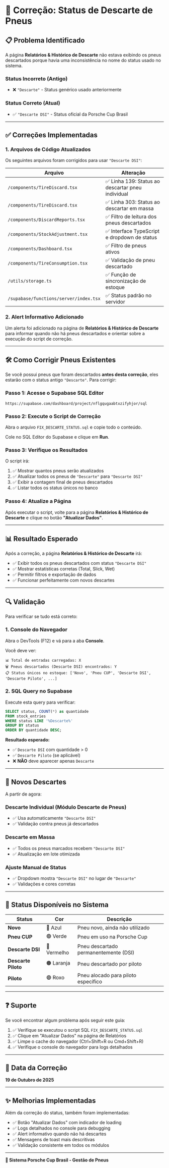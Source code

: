 # 🔧 Correção: Status de Descarte de Pneus

## 📋 Problema Identificado

A página **Relatórios & Histórico de Descarte** não estava exibindo os pneus descartados porque havia uma inconsistência no nome do status usado no sistema.

### Status Incorreto (Antigo)
- ❌ `"Descarte"` - Status genérico usado anteriormente

### Status Correto (Atual)
- ✅ `"Descarte DSI"` - Status oficial da Porsche Cup Brasil

---

## ✅ Correções Implementadas

### 1. **Arquivos de Código Atualizados**

Os seguintes arquivos foram corrigidos para usar `"Descarte DSI"`:

| Arquivo | Alteração |
|---------|-----------|
| `/components/TireDiscard.tsx` | ✅ Linha 139: Status ao descartar pneu individual |
| `/components/TireDiscard.tsx` | ✅ Linha 303: Status ao descartar em massa |
| `/components/DiscardReports.tsx` | ✅ Filtro de leitura dos pneus descartados |
| `/components/StockAdjustment.tsx` | ✅ Interface TypeScript e dropdown de status |
| `/components/Dashboard.tsx` | ✅ Filtro de pneus ativos |
| `/components/TireConsumption.tsx` | ✅ Validação de pneu descartado |
| `/utils/storage.ts` | ✅ Função de sincronização de estoque |
| `/supabase/functions/server/index.tsx` | ✅ Status padrão no servidor |

### 2. **Alert Informativo Adicionado**

Um alerta foi adicionado na página de **Relatórios & Histórico de Descarte** para informar quando não há pneus descartados e orientar sobre a execução do script de correção.

---

## 🛠️ Como Corrigir Pneus Existentes

Se você possui pneus que foram descartados **antes desta correção**, eles estarão com o status antigo `"Descarte"`. Para corrigir:

### **Passo 1: Acesse o Supabase SQL Editor**

```
https://supabase.com/dashboard/project/nflgqugaabtxzifyhjor/sql
```

### **Passo 2: Execute o Script de Correção**

Abra o arquivo `FIX_DESCARTE_STATUS.sql` e copie todo o conteúdo.

Cole no SQL Editor do Supabase e clique em **Run**.

### **Passo 3: Verifique os Resultados**

O script irá:
1. ✅ Mostrar quantos pneus serão atualizados
2. ✅ Atualizar todos os pneus de `"Descarte"` para `"Descarte DSI"`
3. ✅ Exibir a contagem final de pneus descartados
4. ✅ Listar todos os status únicos no banco

### **Passo 4: Atualize a Página**

Após executar o script, volte para a página **Relatórios & Histórico de Descarte** e clique no botão **"Atualizar Dados"**.

---

## 📊 Resultado Esperado

Após a correção, a página **Relatórios & Histórico de Descarte** irá:

- ✅ Exibir todos os pneus descartados com status `"Descarte DSI"`
- ✅ Mostrar estatísticas corretas (Total, Slick, Wet)
- ✅ Permitir filtros e exportação de dados
- ✅ Funcionar perfeitamente com novos descartes

---

## 🔍 Validação

Para verificar se tudo está correto:

### **1. Console do Navegador**

Abra o DevTools (F12) e vá para a aba **Console**.

Você deve ver:
```
📊 Total de entradas carregadas: X
🗑️ Pneus descartados (Descarte DSI) encontrados: Y
📋 Status únicos no estoque: ['Novo', 'Pneu CUP', 'Descarte DSI', 'Descarte Piloto', ...]
```

### **2. SQL Query no Supabase**

Execute esta query para verificar:

```sql
SELECT status, COUNT(*) as quantidade
FROM stock_entries
WHERE status LIKE '%Descarte%'
GROUP BY status
ORDER BY quantidade DESC;
```

**Resultado esperado:**
- ✅ `Descarte DSI` com quantidade > 0
- ✅ `Descarte Piloto` (se aplicável)
- ❌ **NÃO** deve aparecer apenas `Descarte`

---

## 📝 Novos Descartes

A partir de agora:

### **Descarte Individual (Módulo Descarte de Pneus)**
- ✅ Usa automaticamente `"Descarte DSI"`
- ✅ Validação contra pneus já descartados

### **Descarte em Massa**
- ✅ Todos os pneus marcados recebem `"Descarte DSI"`
- ✅ Atualização em lote otimizada

### **Ajuste Manual de Status**
- ✅ Dropdown mostra `"Descarte DSI"` no lugar de `"Descarte"`
- ✅ Validações e cores corretas

---

## 🔄 Status Disponíveis no Sistema

| Status | Cor | Descrição |
|--------|-----|-----------|
| **Novo** | 🔵 Azul | Pneu novo, ainda não utilizado |
| **Pneu CUP** | 🟢 Verde | Pneu em uso na Porsche Cup |
| **Descarte DSI** | 🔴 Vermelho | Pneu descartado permanentemente (DSI) |
| **Descarte Piloto** | 🟠 Laranja | Pneu descartado por piloto |
| **Piloto** | 🟣 Roxo | Pneu alocado para piloto específico |

---

## ❓ Suporte

Se você encontrar algum problema após seguir este guia:

1. ✅ Verifique se executou o script SQL `FIX_DESCARTE_STATUS.sql`
2. ✅ Clique em "Atualizar Dados" na página de Relatórios
3. ✅ Limpe o cache do navegador (Ctrl+Shift+R ou Cmd+Shift+R)
4. ✅ Verifique o console do navegador para logs detalhados

---

## 📅 Data da Correção

**19 de Outubro de 2025**

---

## ✨ Melhorias Implementadas

Além da correção do status, também foram implementadas:

- ✅ Botão "Atualizar Dados" com indicador de loading
- ✅ Logs detalhados no console para debugging
- ✅ Alert informativo quando não há descartes
- ✅ Mensagens de toast mais descritivas
- ✅ Validação consistente em todos os módulos

---

**🏁 Sistema Porsche Cup Brasil - Gestão de Pneus**
